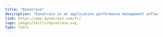 ```yaml
---
title: "Dynatrace"
description: "Dynatrace is an application performance management software company with products for the information technology departments and digital business owners of medium and large businesses."
link: https://www.dynatrace.com/fr/
logo: images/skills/dynatrace.svg
type: tools
---
```

